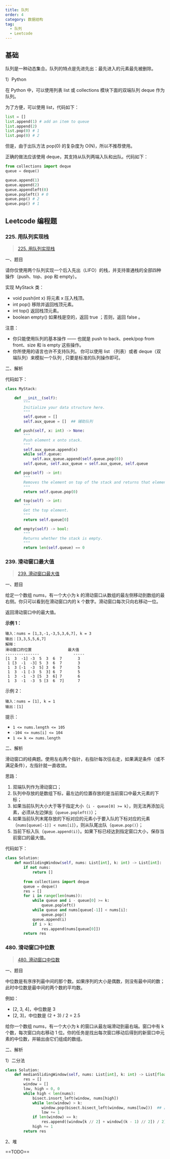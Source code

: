```yaml
---
title: 队列
order: 4
category: 数据结构
tag:
  - 队列
  - Leetcode
---
```


<!-- more -->

## 基础

队列是一种动态集合。队列的特点是先进先出：最先进入的元素最先被删除。

1）Python

在 Python 中，可以使用列表 list 或 collections 模块下面的双端队列 deque 作为队列。

为了方便，可以使用 list，代码如下：

```python
list = []
list.append(1) # add an item to queue
list.append(2)
list.pop(0) # 1
list.pop(0) # 2
```

但是，由于出队方法 pop(0) 的复杂度为 O(N)，所以不推荐使用。

正确的做法应该使用 deque，其支持从队列两端入队和出队。代码如下：

```python
from collections import deque
queue = deque()

queue.append(1)
queue.append(2)
queue.appendleft(0)
queue.popleft() # 0
queue.pop() # 2
queue.pop() # 1
```



## Leetcode 编程题

### 225. 用队列实现栈

> [225. 用队列实现栈](https://leetcode.cn/problems/implement-stack-using-queues/)

一、题目

请你仅使用两个队列实现一个后入先出（LIFO）的栈，并支持普通栈的全部四种操作（push、top、pop 和 empty）。

实现 MyStack 类：

-   void push(int x) 将元素 x 压入栈顶。
-   int pop() 移除并返回栈顶元素。
-   int top() 返回栈顶元素。
-   boolean empty() 如果栈是空的，返回 true ；否则，返回 false 。

注意：

-   你只能使用队列的基本操作 —— 也就是 push to back、peek/pop from front、size 和 is empty 这些操作。
-   你所使用的语言也许不支持队列。 你可以使用 list （列表）或者 deque（双端队列）来模拟一个队列 , 只要是标准的队列操作即可。

二、解析

代码如下：

```python
class MyStack:

    def __init__(self):
        """
        Initialize your data structure here.
        """
        self.queue = []
        self.aux_queue = []  ## 辅助队列

    def push(self, x: int) -> None:
        """
        Push element x onto stack.
        """
        self.aux_queue.append(x)
        while self.queue:
            self.aux_queue.append(self.queue.pop(0))
        self.queue, self.aux_queue = self.aux_queue, self.queue

    def pop(self) -> int:
        """
        Removes the element on top of the stack and returns that element.
        """
        return self.queue.pop(0)

    def top(self) -> int:
        """
        Get the top element.
        """
        return self.queue[0]

    def empty(self) -> bool:
        """
        Returns whether the stack is empty.
        """
        return len(self.queue) == 0
```



### 239. 滑动窗口最大值

> [239. 滑动窗口最大值](https://leetcode-cn.com/problems/sliding-window-maximum/ "239. 滑动窗口最大值")

一、题目

给定一个数组 nums，有一个大小为 k 的滑动窗口从数组的最左侧移动到数组的最右侧。你只可以看到在滑动窗口内的 k 个数字。滑动窗口每次只向右移动一位。

返回滑动窗口中的最大值。

**示例 1：**

```纯文本
输入：nums = [1,3,-1,-3,5,3,6,7], k = 3
输出：[3,3,5,5,6,7]
解释：
滑动窗口的位置                最大值
---------------               -----
[1  3  -1] -3  5  3  6  7       3
 1 [3  -1  -3] 5  3  6  7       3
 1  3 [-1  -3  5] 3  6  7       5
 1  3  -1 [-3  5  3] 6  7       5
 1  3  -1  -3 [5  3  6] 7       6
 1  3  -1  -3  5 [3  6  7]      7
```

示例 2：

```纯文本
输入：nums = [1], k = 1
输出：[1]
```

提示：

-   `1 <= nums.length <= 105`
-   `-104 <= nums[i] <= 104`
-   `1 <= k <= nums.length`

二、解析

滑动窗口的经典题。使用左右两个指针，右指针每次往右走，如果满足条件（或不满足条件），左指针就一直收敛。

思路：

1.  双端队列作为滑动窗口；
2.  队列中存放的是数组下标，最左边的位置存放的是当前窗口中最大元素的下标；
3.  如果当前队列大小大于等于指定大小（`i - queue[0] >= k`），则无法再添加元素，必须从左边弹出（`queue.popleft()`）；
4.  如果当前队列末尾存放的下标对应的元素小于要入队的下标对应的元素（`nums[queue[-1]] < nums[i]`），则从队尾出队（`queue.pop()`）；
5.  当前下标入队（`queue.append(i)`）。如果下标已经达到指定窗口大小，保存当前窗口的最大值。

代码如下：

```python
class Solution:
    def maxSlidingWindow(self, nums: List[int], k: int) -> List[int]:
        if not nums:
            return []
        
        from collections import deque
        queue = deque()
        res = []
        for i in range(len(nums)):
            while queue and i - queue[0] >= k:
                queue.popleft()
            while queue and nums[queue[-1]] < nums[i]:
                queue.pop()
            queue.append(i)
            if i > k:
                res.append(nums[queue[0]]) 
        return res
```



### 480. 滑动窗口中位数

> [480. 滑动窗口中位数](https://leetcode-cn.com/problems/sliding-window-median/ "480. 滑动窗口中位数")

一、题目

中位数是有序序列最中间的那个数。如果序列的大小是偶数，则没有最中间的数；此时中位数是最中间的两个数的平均数。

例如：

-   \[2, 3, 4]，中位数是 3
-   \[2, 3]，中位数是 (2 + 3) / 2 = 2.5

给你一个数组 nums，有一个大小为 k 的窗口从最左端滑动到最右端。窗口中有 k 个数，每次窗口向右移动 1 位。你的任务是找出每次窗口移动后得到的新窗口中元素的中位数，并输出由它们组成的数组。

二、解析

1）二分法

```python
class Solution:
    def medianSlidingWindow(self, nums: List[int], k: int) -> List[float]:
        res = []
        window = []
        low, high = 0, 0
        while high < len(nums):
            bisect.insort_left(window, nums[high])
            while len(window) > k:
                window.pop(bisect.bisect_left(window, nums[low]))  ## 出窗
                low += 1
            if len(window) == k:
                res.append((window[k // 2] + window[(k - 1) // 2]) / 2)
            high += 1
        return res
```

2、堆

==TODO==
